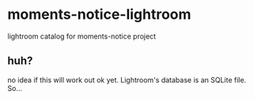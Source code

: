 # moments-notice-lightroom
lightroom catalog for moments-notice project

## huh?
no idea if this will work out ok yet. Lightroom's database is an SQLite file. So...
